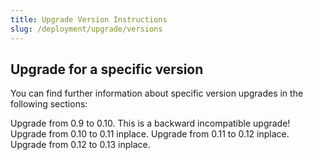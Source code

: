 ```yaml
---
title: Upgrade Version Instructions
slug: /deployment/upgrade/versions
---
```


## Upgrade for a specific version

You can find further information about specific version upgrades in the following sections:

<InlineCalloutContainer>
  <InlineCallout
    color="violet-70"
    icon="10k"
    bold="Upgrade 0.9"
    href="/deployment/upgrade/versions/090-to-010"
  >
    Upgrade from 0.9 to 0.10. This is a backward incompatible upgrade!
  </InlineCallout>
  <InlineCallout
    color="violet-70"
    icon="10k"
    bold="Upgrade 0.10"
    href="/deployment/upgrade/versions/010-to-011"
  >
    Upgrade from 0.10 to 0.11 inplace.
  </InlineCallout>
  <InlineCallout
    color="violet-70"
    icon="10k"
    bold="Upgrade 0.12"
    href="/deployment/upgrade/versions/010-to-011"
  >
    Upgrade from 0.11 to 0.12 inplace.
  </InlineCallout>
  <InlineCallout
    color="violet-70"
    icon="10k"
    bold="Upgrade 0.13"
    href="/deployment/upgrade/versions/010-to-011"
  >
    Upgrade from 0.12 to 0.13 inplace.
  </InlineCallout>
</InlineCalloutContainer>
